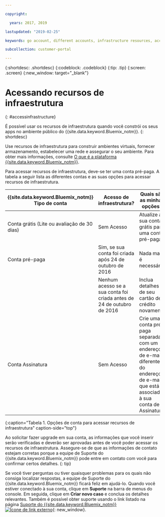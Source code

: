 ```yaml
---

copyright:

  years: 2017, 2019

lastupdated: "2019-02-25"

keywords: go account, different accounts, infrastructure resources, accessing infrastructure 

subcollection: customer-portal

---
```


{:shortdesc: .shortdesc}
{:codeblock: .codeblock}
{:tip: .tip}
{:screen: .screen}
{:new_window: target="_blank"}

# Acessando recursos de infraestrutura
{: #accessinfrastructure}

É possível usar os recursos de infraestrutura quando você constrói os seus apps no ambiente público do {{site.data.keyword.Bluemix_notm}}.
{: shortdesc}

Use recursos de infraestrutura para construir ambientes virtuais, fornecer armazenamento, estabelecer uma rede e assegurar o seu ambiente. Para obter mais informações, consulte [O que é a plataforma {{site.data.keyword.Bluemix_notm}}](/docs/overview/ibm-cloud-platform.html).

Para acessar recursos de infraestrutura, deve-se ter uma conta pré-paga. A tabela a seguir lista as diferentes contas e as suas opções para acessar recursos de infraestrutura.

|{{site.data.keyword.Bluemix_notm}} Tipo de conta |	Acesso de infraestrutura? |	Quais são as minhas opções? |
|------------------|-----------------------|---------------|
|Conta grátis (Lite ou avaliação de 30 dias) |	Sem Acesso |	Atualize a sua conta grátis para uma conta pré-paga |
|Conta pré-paga | Sim, se sua conta foi criada após 24 de outubro de 2016 | Nada mais é necessário |
| | Nenhum acesso se a sua conta foi criada antes de 24 de outubro de 2016 | Inclua detalhes de seu cartão de crédito novamente |
|Conta Assinatura |	Sem Acesso |	Crie uma conta pré-paga separada com um endereço de e-mail diferente do endereço de e-mail que está associado à sua conta de Assinatura |
{:caption="Tabela 1. Opções de conta para acessar recursos de infraestrutura" caption-side="top"}

Ao solicitar fazer upgrade em sua conta, as informações que você inserir serão verificadas e deverão ser aprovadas antes de você poder acessar os recursos de infraestrutura. Assegure-se de que as informações de contato estejam corretas
porque a equipe de Suporte do {{site.data.keyword.Bluemix_notm}} pode entre em contato com você para confirmar certos detalhes.
{: tip}

Se você tiver perguntas ou tiver quaisquer problemas para os quais não consiga localizar respostas, a equipe de Suporte do {{site.data.keyword.Bluemix_notm}} ficará feliz em ajudá-lo. Quando você estiver conectado à sua conta, clique em **Suporte** na barra de menus do console. Em seguida, clique em **Criar novo caso** e conclua os detalhes relevantes. Também é possível obter suporte usando o link listado na página [Suporte do {{site.data.keyword.Bluemix_notm}} ![Ícone de link externo](../icons/launch-glyph.svg)](http://ibm.biz/bluemixsupport){: new_window}.
